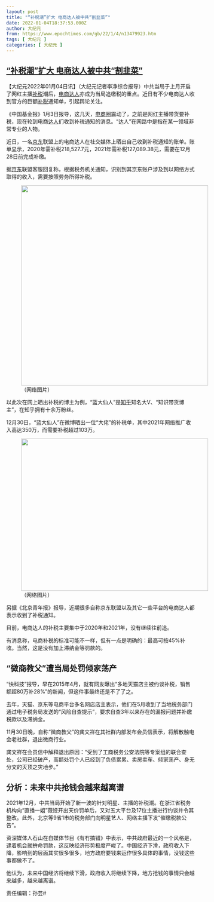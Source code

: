 ```yaml
---
layout: post
title: "“补税潮”扩大 电商达人被中共“割韭菜”"
date: 2022-01-04T18:37:53.000Z
author: 大纪元
from: https://www.epochtimes.com/gb/22/1/4/n13479923.htm
tags: [ 大纪元 ]
categories: [ 大纪元 ]
---
```

<!--1641321473000-->
[“补税潮”扩大 电商达人被中共“割韭菜”](https://www.epochtimes.com/gb/22/1/4/n13479923.htm)
------

<div>
<p>【大纪元2022年01月04日讯】（大纪元记者李净综合报导）中共当局于上月开启了网红主播<a href="https://www.epochtimes.com/gb/tag/%E8%A1%A5%E7%A8%8E.html">补税</a>潮后，<a href="https://www.epochtimes.com/gb/tag/%E7%94%B5%E5%95%86.html">电商</a><a href="https://www.epochtimes.com/gb/tag/%E8%BE%BE%E4%BA%BA.html">达人</a>亦成为当局追缴税的重点。近日有不少电商达人收到官方的巨额<a href="https://www.epochtimes.com/gb/tag/%E8%A1%A5%E7%A8%8E.html">补税</a>通知单，引起舆论关注。</p><p>《中国基金报》1月3日报导，这几天，<a href="https://www.epochtimes.com/gb/tag/%E7%94%B5%E5%95%86.html">电商</a>圈震动了，之前是网红主播带货要补税，现在轮到电商<a href="https://www.epochtimes.com/gb/tag/%E8%BE%BE%E4%BA%BA.html">达人</a>们收到补税通知的消息。“达人”在网路中是指在某一领域非常专业的人物。</p><p>近日，一名<a href="https://www.epochtimes.com/gb/tag/%E4%BA%AC%E4%B8%9C.html">京东</a>联盟上的电商达人在社交媒体上晒出自己收到补税通知的账单。账单显示，2020年需补税218,527.7元，2021年需补税127,089.38元，需要在12月28日前完成补缴。</p><p>据<a href="https://www.epochtimes.com/gb/tag/%E4%BA%AC%E4%B8%9C.html">京东</a>联盟客服回复称，根据税务机关通知，识别到其京东账户涉及到以网络方式取得的收入，需要按照劳务所得补税。</p><figure id="attachment_13479954" aria-describedby="caption-attachment-13479954" style="width: 500px" class="wp-caption aligncenter"><a target="_blank" href="https://i.epochtimes.com/assets/uploads/2022/01/id13479954-nimg.ws_.126-e1641256353597.jpg"><img class="size-full wp-image-13479954" src="https://i.epochtimes.com/assets/uploads/2022/01/id13479954-nimg.ws_.126-e1641256353597.jpg" alt="" width="500" height="536" /></a><figcaption id="caption-attachment-13479954" class="wp-caption-text">（网络图片）</figcaption></figure><p>以此次在网上晒出补税的博主为例，“蓝大仙人”是<a href="https://www.epochtimes.com/gb/tag/%E7%9F%A5%E4%B9%8E.html">知乎</a>知名大V、“知识带货博主”，在知乎拥有十余万粉丝。</p><p>12月30日，“蓝大仙人”在微博晒出一位“大佬”的补税单，其中2021年网络推广收入高达350万，而需要补税超过103万。</p><figure id="attachment_13479956" aria-describedby="caption-attachment-13479956" style="width: 500px" class="wp-caption aligncenter"><a target="_blank" href="https://i.epochtimes.com/assets/uploads/2022/01/id13479956-870f170be79277fa7de69018352e39a3-e1641256330287.jpg"><img class="size-full wp-image-13479956" src="https://i.epochtimes.com/assets/uploads/2022/01/id13479956-870f170be79277fa7de69018352e39a3-e1641256330287.jpg" alt="" width="500" height="408" /></a><figcaption id="caption-attachment-13479956" class="wp-caption-text">（网络图片）</figcaption></figure><p>另据《北京青年报》报导，近期很多自称京东联盟以及其它一些平台的电商达人都表示收到了补税通知。</p><p>目前，电商达人的补税主要集中于2020年和2021年，没有继续往前追。</p><p>有消息称，电商补税的标准可能不一样，但有一点是明确的：最高可按45%补收。当然，这是没有加上滞纳金等罚款的。</p><h2>“微商教父”遭当局处罚倾家荡产</h2><p>“快科技”报导，早在2015年4月，就有网友曝出“多地天猫店主被约谈补税，销售额超80万补28%”的新闻，但这件事最终还是不了了之。</p><p>去年，天猫、京东等电商平台多名网店店主表示，他们在5月收到了当地税务部门通过电子税务局发送的“风险自查提示”，要求自查3年以来存在的漏报问题并补缴税款以及滞纳金。</p><p>11月30日晚，自称“微商教父”的龚文祥在其社群内部发布会员信表示，将解散触电会老社群，退出微商行业。</p><p>龚文祥在会员信中解释退出原因：“受到了工商税务公安法院等专案组的联合查处，公司已经破产，高额处罚个人已经到了负债累累、卖房卖车、倾家荡产、身无分文的灭顶之灾地步。”</p><h2>分析：未来中共抢钱会越来越离谱</h2><p>2021年12月，中共当局开始了新一波的针对明星、主播的补税潮。在浙江省税务机构向“直播一姐”薇娅开出天价罚单后，又对五大平台及17位主播进行约谈并令其整改。此外，北京等9省1市的税务部门向明星艺人、网络主播下发“催缴税款公告”。</p><p>资深媒体人石山在自媒体节目《有冇搞错》中表示，中共政府最近的一个风格是，逮着机会就拚命罚款，这反映经济形势极度严峻了。中国经济下滑，政府收入下降，影响到的层面其实很多很多，地方政府要钱来运作很多具体的事情，没钱这些事都做不了。</p><p>他认为，未来中国经济将继续下滑，政府收入将继续下降，地方抢钱的事情只会越来越多，越来越离谱。</p><p>责任编辑：孙芸#</p>
</div>
